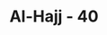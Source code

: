 ---
title: "Al-Hajj - 40"
no: 40
arabic_no: ٤٠
ayah:  ۨالَّذِيْنَ اُخْرِجُوْا مِنْ دِيَارِهِمْ بِغَيْرِ حَقٍّ اِلَّآ اَنْ يَّقُوْلُوْا رَبُّنَا اللّٰهُ ۗوَلَوْلَا دَفْعُ اللّٰهِ النَّاسَ بَعْضَهُمْ بِبَعْضٍ لَّهُدِّمَتْ صَوَامِعُ وَبِيَعٌ وَّصَلَوٰتٌ وَّمَسٰجِدُ يُذْكَرُ فِيْهَا اسْمُ اللّٰهِ كَثِيْرًاۗ وَلَيَنْصُرَنَّ اللّٰهُ مَنْ يَّنْصُرُهٗۗ اِنَّ اللّٰهَ لَقَوِيٌّ عَزِيْزٌ 
translation: "(yaitu) orang-orang yang diusir dari kampung halamannya tanpa alasan yang benar, hanya karena mereka berkata, “Tuhan kami ialah Allah.” Seandainya Allah tidak menolak (keganasan) sebagian manusia dengan sebagian yang lain, tentu telah dirobohkan biara-biara Nasrani, gereja-gereja, rumah-rumah ibadah orang Yahudi dan masjid-masjid, yang di dalamnya banyak disebut nama Allah. Allah pasti akan menolong orang yang menolong (agama)-Nya. Sungguh, Allah Mahakuat, Mahaperkasa."
tafsir: "Pada ayat ini Allah menerangkan keadaan orang-orang yang diizinkan berperang, karena orang-orang musyrik Mekah telah melakukan tindakan yang tidak berperikemanusiaan terhadap kaum Muslimin. Mereka disiksa, dianiaya, disakiti dan sebagainya, bukanlah karena sesuatu kesalahan atau kejahatan yang telah mereka perbuat, tetapi semata-mata karena mereka telah berkeyakinan bahwa tidak ada Tuhan yang berhak disembah, selain Tuhan Yang Mahakuasa. Mereka tidak mempercayai lagi kepercayaan nenek moyang mereka. Mereka telah berserah diri kepada Allah Tuhan Yang Maha Esa dan mereka telah menjadi orang-orang muslim.\n\nTindakan orang musyrik Mekah terhadap kaum Muslimin itu diterangkan dalam firman Allah:\n\n\"...mereka mengusir Rasul dan kamu sendiri karena kamu beriman kepada Allah, Tuhanmu...\" (al-Mumtahanah/60: 1)\n\nPenderitaan dan kesengsaraan yang dialami Nabi dan para sahabat karena mereka beriman kepada Allah, telah dialami pula oleh para rasul dan umatnya yang telah diutus dahulu. Allah berfirman:\n\nDan orang-orang kafir berkata kepada rasul-rasul mereka, \"Kami pasti akan mengusir kamu dari negeri kami atau kamu benar-benar kembali kepada agama kami.\" (Ibrahim/14: 13)\n\nMereka yang diizinkan berperang itu telah diusir sebelumnya oleh kaum musyrikin dari kampung halaman mereka, telah disiksa dan disakiti tanpa alasan yang benar. Seandainya perbuatan kaum musyrik itu dibiarkan, tentulah kezaliman mereka semakin bertambah, semakin lama mereka bertambah gila kekuasaan, mereka akan menghancurkan biara-biara, gereja-gereja, rumah-rumah ibadah dan mesjid-mesjid yang ada didalamnya disebut dan diagungkan nama Allah. Karena itu Allah mensyariatkan dalam agama-Nya agar tiap-tiap orang yang beriman dihalangi menyembah Tuhannya itu membela agamanya, berperang dijalan Allah, tetapi membela kebenaran, menolak kebatilan dan kezaliman.\n\nPada hakekatnya perang yang terjadi itu adalah perang antara yang hak dan yang batil, perang antar orang yang telah mendapat petunjuk dari Allah dengan orang yang mengingkari petunjuk itu. Perang yang seperti itu adalah peperangan yang tujuannya untuk membina kehidupan manusia, yaitu kehidupan dunia yang sejahtera yang diridai Allah dan kehidupan ukhrawi yang bahagia dan abadi.\n\nAyat ini juga mengisyaratkan agar setiap kelompok kaum Muslimin mempunyai sebuah mesjid yang didirikan oleh para anggota kelompok itu. Di dalam mesjid tersebut diagungkan asma Allah, dilaksanakan salat berjamaah setiap waktu, diperbincangkan hidup dan kehidupan kaum Muslimin, dijadikan mesjid itu tempat berkumpul dan tempat bermusyawarah.\n\nPada ayat ini Allah menguatkan perintah berperang pada ayat di atas, dengan memberikan perintah dan janji. Yang diperintahkan Allah adalah agar kaum Muslimin menolong dan membela agama Allah, berjihad dan melaksanakan perintah Allah. Yang dijanjikan, ialah barangsiapa yang membela agama Allah, ia berhak mendapat pertolongan Allah, berupa kemenangan dan pahala di akhirat nanti.\n\nAllah berfirman:\n\nDan merupakan hak Kami untuk menolong orang-orang yang beriman. (ar- Rum/30: 47)\n\nJanji Allah itu pasti ditepatinya, karena Dia Mahakuasa dan Maha Perkasa. Allah berfirman:\n\nWahai orang-orang yang beriman! Jika kamu menolong (agama) Allah, niscaya Dia akan menolongmu dan meneguhkan kedudukanmu. (Muhammad/47: 7)\n\nPada permulaan ayat di atas Allah menjanjikan kemenangan bagi orng-orang yang beriman. Kemudian pada akhir ayat, Allah menegaskan lagi bahwa kemenangan itu pasti diperoleh orang-orang yang beriman. Pada permulaannya kaum Muslimin belum meyakini kebenaran janji itu maka perlu dikuatkan oleh pernyataan kedua. Maksudnya ialah untuk menenangkan dan menenteramkan hati, mengokohkan pendirian pada saat kaum Muslimin sedang mendapat cobaan dari Allah.\n\nPada akhir ayat Allah menepati janji yang telah dijanjikan-Nya kepada orang-orang yang beriman. Dia Mahakuasa melakukan segala sesuatu dan tidak seorang pun yang dapat menghalangi terjadinya sesuatu kehendak-Nya.\n\nAllah berfirman:\n\nDan sungguh, janji Kami telah tetap bagi hamba-hamba Kami yang menjadi rasul, (yaitu) mereka itu pasti akan mendapat pertolongan. Dan sesungguhnya bala tentara Kami itulah yang pasti menang. (ash-shaffat/37: 171-173)"
---